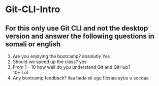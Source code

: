 # Git-CLI-Intro

## For this only use Git CLI and not the desktop version and answer the following questions in somali or english

1. Are you enjoying the bootcamp? absolutly Yes
2. Should we speed up the class? yes
3. From 1 - 10 how well do you understand Git and GitHub?    
   10+ Lol
4. Any bootcamp feedback?
 ilaa hada sii ugu fiicnaa ayuu u socdaa
